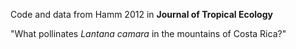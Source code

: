 Code and data from Hamm 2012 in **Journal of Tropical Ecology**

"What pollinates *Lantana camara* in the mountains of Costa Rica?"
